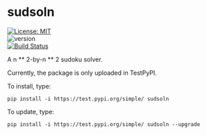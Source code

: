 # sudsoln

[![License: MIT](https://img.shields.io/badge/License-MIT-yellow.svg)](https://opensource.org/licenses/MIT)  
![version](https://img.shields.io/badge/version-0.0.4-blue.svg?cacheSeconds=2592000)  
[![Build Status](https://travis-ci.org/joon3216/sudsoln.svg?branch=master)](https://travis-ci.org/joon3216/sudsoln)  

A n ** 2-by-n ** 2 sudoku solver.

Currently, the package is only uploaded in TestPyPI.

To install, type:

    pip install -i https://test.pypi.org/simple/ sudsoln

To update, type:

    pip install -i https://test.pypi.org/simple/ sudsoln --upgrade


